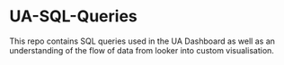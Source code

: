 # UA-SQL-Queries
This repo contains SQL queries used in the UA Dashboard as well as an understanding of the flow of data from looker into custom visualisation. 

